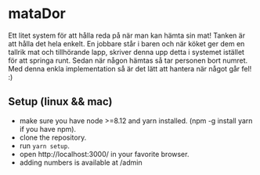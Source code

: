 # mataDor
Ett litet system för att hålla reda på när man kan hämta sin mat! Tanken är att hålla det hela enkelt. En jobbare står i baren och när köket ger dem en tallrik mat och tillhörande lapp, skriver denna upp detta i systemet istället för att springa runt. Sedan när någon hämtas så tar personen bort numret. Med denna enkla implementation så är det lätt att hantera när något går fel! :) 

## Setup (linux && mac)
- make sure you have node >=8.12 and yarn installed. (npm -g install yarn if you have npm).
- clone the repository.
- run `yarn setup`.
- open http://localhost:3000/ in your favorite browser.
- adding numbers is available at /admin
